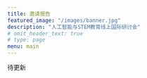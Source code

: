 ```yaml
---
title: 邀请报告
featured_image: "/images/banner.jpg"
description: "人工智能与STEM教育线上国际研讨会"
# omit_header_text: true
# type: page
menu: main
---
```



待更新